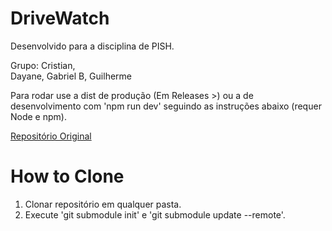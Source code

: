 # DriveWatch

Desenvolvido para a disciplina de PISH.

Grupo: Cristian,      
Dayane,
                        Gabriel B,
                        Guilherme

Para rodar use a dist de produção (Em Releases >) ou a de desenvolvimento com 'npm run dev' seguindo as instruções abaixo (requer Node e npm).

<a href='https://github.com/GabrielHenB/drive_watch_frontend'>Repositório Original</a>

# How to Clone

1) Clonar repositório em qualquer pasta.
2) Execute 'git submodule init' e 'git submodule update --remote'.
